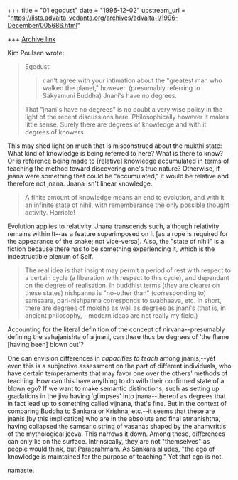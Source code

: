 +++
title = "01 egodust"
date = "1996-12-02"
upstream_url = "https://lists.advaita-vedanta.org/archives/advaita-l/1996-December/005686.html"

+++
[Archive link](https://lists.advaita-vedanta.org/archives/advaita-l/1996-December/005686.html)

Kim Poulsen wrote:
> Egodust:
> > can't agree with your intimation about the "greatest man who walked the
> > planet," however. (presumably referring to Sakyamuni Buddha)  Jnani's
> > have no degrees.
>
>
> That "jnani's have no degrees" is no doubt a very wise policy in the light of
> the recent discussions here. Philosophically however it makes
> little sense. Surely there are degrees of knowledge and with it degrees of
> knowers.

This may shed light on much that is misconstrued about the mukthi state:  What
kind of knowledge is being referred to here?  What is there to know?  Or is
reference being made to [relative] knowledge accumulated in terms of teaching
the method toward discovering one's true nature?  Otherwise, if jnana were
something that could be "accumulated," it would be relative and therefore not
jnana.  Jnana isn't linear knowledge.

> A finite amount of knowledge means an end to evolution, and with it
> an infinite state of nihil, with rememberance the only possible thought
> activity. Horrible!

Evolution applies to relativity.  Jnana transcends such, although relativity
remains within It--as a feature superimposed on It [as a rope is required for
the appearance of the snake; not vice-versa].  Also, the "state of nihil" is
a fiction because there has to be something experiencing it, which is the
indestructible plenum of Self.

>   The real idea is that insight may permit a period of rest with respect to
> a certain cycle (a liberation with respect to this cycle), and dependant on
> the degree of realisation. In buddhist terms (they are clearer on these
> states) nishpanna is "no-other than" (corresponding to) samsaara,
> pari-nishpanna corresponds to svabhaava, etc.
>    In short, there are degrees of moksha as well as degrees as jnani's
> (that is, in ancient philosophy, - modern ideas are not really my field.)

Accounting for the literal definition of the concept of nirvana--presumably
defining the sahajanishta of a jnani, can there thus be degrees of 'the flame
[having been] blown out'?

One can envision differences in *capacities to teach* among jnanis;--yet even
this is a subjective assessment on the part of different individuals, who have
certain temperaments that may favor one over the others' methods of teaching.
How can this have anything to do with their confirmed state of a blown ego?
If we want to make semantic distinctions, such as setting up gradations in
the jiva having 'glimpses' into jnana--thereof as degrees that in fact lead
up to something called vijnana, that's fine.  But in the context of comparing
Buddha to Sankara or Krishna, etc.--it seems that these are jnanis [by this
implication] who are in the absolute and final atmanishtha, having collapsed
the samsaric string of vasanas shaped by the ahamvrittis of the mythological
jeeva.  This narrows it down.  Among these, differences can only lie on the
surface.  Intrinsically, they are not "themselves" as people would think, but
Parabrahmam.  As Sankara alludes, "the ego of knowledge is maintained for the
purpose of teaching."  Yet that ego is not.

namaste.

